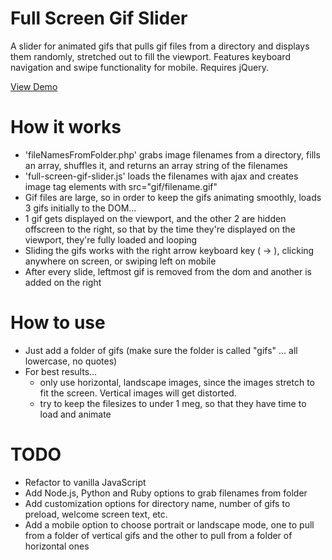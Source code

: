 # Full Screen Gif Slider
A slider for animated gifs that pulls gif files from a directory and displays them randomly, stretched out to fill the viewport. Features keyboard navigation and swipe functionality for mobile. Requires jQuery.

[View Demo](http://davidra.co/full-screen-gif-slider/)

# How it works
- 'fileNamesFromFolder.php' grabs image filenames from a directory, fills an array, shuffles it, and returns an array string of the filenames
- 'full-screen-gif-slider.js' loads the filenames with ajax and creates image tag elements with src="gif/filename.gif"
- Gif files are large, so in order to keep the gifs animating smoothly, loads 3 gifs initially to the DOM...
- 1 gif gets displayed on the viewport, and the other 2 are hidden offscreen to the right, so that by the time they're displayed on the viewport, they're fully loaded and looping
- Sliding the gifs works with the right arrow keyboard key ( -> ), clicking anywhere on screen, or swiping left on mobile
- After every slide, leftmost gif is removed from the dom and another is added on the right

# How to use
- Just add a folder of gifs (make sure the folder is called "gifs" ... all lowercase, no quotes)
- For best results...
  - only use horizontal, landscape images, since the images stretch to fit the screen. Vertical images will get distorted.
  - try to keep the filesizes to under 1 meg, so that they have time to load and animate

# TODO
- Refactor to vanilla JavaScript
- Add Node.js, Python and Ruby options to grab filenames from folder
- Add customization options for directory name, number of gifs to preload, welcome screen text, etc.
- Add a mobile option to choose portrait or landscape mode, one to pull from a folder of vertical gifs and the other to pull from a folder of horizontal ones